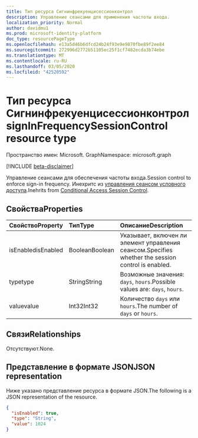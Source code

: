 ```yaml
---
title: Тип ресурса Сигнинфрекуенцисессионконтрол
description: Управление сеансами для применения частоты входа.
localization_priority: Normal
author: davidmu1
ms.prod: microsoft-identity-platform
doc_type: resourcePageType
ms.openlocfilehash: e13a5d46b6dfcd24b24f93e9e9870fbe89f2ee84
ms.sourcegitcommit: 272996d2772b51105ec25f1cf7482ecda3b74ebe
ms.translationtype: MT
ms.contentlocale: ru-RU
ms.lasthandoff: 03/05/2020
ms.locfileid: "42520592"
---
```

# <a name="signinfrequencysessioncontrol-resource-type"></a><span data-ttu-id="e553a-103">Тип ресурса Сигнинфрекуенцисессионконтрол</span><span class="sxs-lookup"><span data-stu-id="e553a-103">signInFrequencySessionControl resource type</span></span>

<span data-ttu-id="e553a-104">Пространство имен: Microsoft. Graph</span><span class="sxs-lookup"><span data-stu-id="e553a-104">Namespace: microsoft.graph</span></span>

[!INCLUDE [beta-disclaimer](../../includes/beta-disclaimer.md)]

<span data-ttu-id="e553a-105">Управление сеансами для обеспечения частоты входа.</span><span class="sxs-lookup"><span data-stu-id="e553a-105">Session control to enforce sign-in frequency.</span></span> <span data-ttu-id="e553a-106">Инехритс из [управления сеансом условного доступа](conditionalaccesssessioncontrol.md).</span><span class="sxs-lookup"><span data-stu-id="e553a-106">Inehrits from [Conditional Access Session Control](conditionalaccesssessioncontrol.md).</span></span>

## <a name="properties"></a><span data-ttu-id="e553a-107">Свойства</span><span class="sxs-lookup"><span data-stu-id="e553a-107">Properties</span></span>

| <span data-ttu-id="e553a-108">Свойство</span><span class="sxs-lookup"><span data-stu-id="e553a-108">Property</span></span>     | <span data-ttu-id="e553a-109">Тип</span><span class="sxs-lookup"><span data-stu-id="e553a-109">Type</span></span>        | <span data-ttu-id="e553a-110">Описание</span><span class="sxs-lookup"><span data-stu-id="e553a-110">Description</span></span> |
|:-------------|:------------|:------------|
|<span data-ttu-id="e553a-111">isEnabled</span><span class="sxs-lookup"><span data-stu-id="e553a-111">isEnabled</span></span>     |<span data-ttu-id="e553a-112">Boolean</span><span class="sxs-lookup"><span data-stu-id="e553a-112">Boolean</span></span>      | <span data-ttu-id="e553a-113">Указывает, включен ли элемент управления сеансом.</span><span class="sxs-lookup"><span data-stu-id="e553a-113">Specifies whether the session control is enabled.</span></span> |
|<span data-ttu-id="e553a-114">type</span><span class="sxs-lookup"><span data-stu-id="e553a-114">type</span></span>          |<span data-ttu-id="e553a-115">String</span><span class="sxs-lookup"><span data-stu-id="e553a-115">String</span></span>       | <span data-ttu-id="e553a-116">Возможные значения: `days`, `hours`.</span><span class="sxs-lookup"><span data-stu-id="e553a-116">Possible values are: `days`, `hours`.</span></span>|
|<span data-ttu-id="e553a-117">value</span><span class="sxs-lookup"><span data-stu-id="e553a-117">value</span></span>         |<span data-ttu-id="e553a-118">Int32</span><span class="sxs-lookup"><span data-stu-id="e553a-118">Int32</span></span>        | <span data-ttu-id="e553a-119">Количество `days` или `hours`.</span><span class="sxs-lookup"><span data-stu-id="e553a-119">The number of `days` or `hours`.</span></span>|

## <a name="relationships"></a><span data-ttu-id="e553a-120">Связи</span><span class="sxs-lookup"><span data-stu-id="e553a-120">Relationships</span></span>

<span data-ttu-id="e553a-121">Отсутствуют.</span><span class="sxs-lookup"><span data-stu-id="e553a-121">None.</span></span>

## <a name="json-representation"></a><span data-ttu-id="e553a-122">Представление в формате JSON</span><span class="sxs-lookup"><span data-stu-id="e553a-122">JSON representation</span></span>

<span data-ttu-id="e553a-123">Ниже указано представление ресурса в формате JSON.</span><span class="sxs-lookup"><span data-stu-id="e553a-123">The following is a JSON representation of the resource.</span></span>

<!-- {
  "blockType": "resource",
  "optionalProperties": [

  ],
  "@odata.type": "microsoft.graph.signInFrequencySessionControl",
  "baseType": "microsoft.graph.conditionalAccessSessionControl"
}-->

```json
{
  "isEnabled": true,
  "type": "String",
  "value": 1024
}
```

<!-- uuid: 16cd6b66-4b1a-43a1-adaf-3a886856ed98
2019-02-04 14:57:30 UTC -->
<!-- {
  "type": "#page.annotation",
  "description": "signInFrequencySessionControl resource",
  "keywords": "",
  "section": "documentation",
  "tocPath": ""
}-->